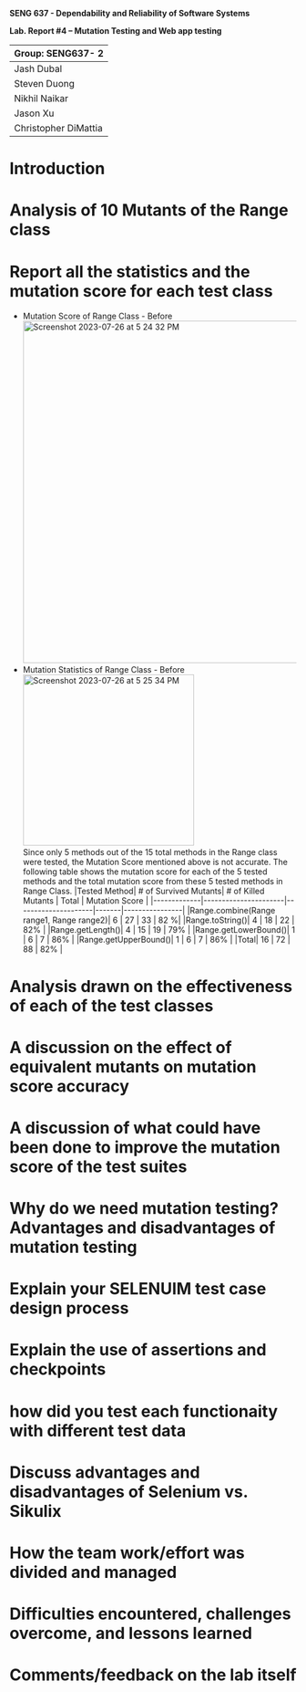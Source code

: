 **SENG 637 - Dependability and Reliability of Software Systems**

**Lab. Report \#4 – Mutation Testing and Web app testing**

| Group: SENG637- 2   |
|-----------------|
| Jash Dubal                |   
| Steven Duong              |   
| Nikhil Naikar               |   
| Jason Xu                |
| Christopher DiMattia                |

# Introduction


# Analysis of 10 Mutants of the Range class 

# Report all the statistics and the mutation score for each test class
- Mutation Score of Range Class - Before<br>
  <img width="600" alt="Screenshot 2023-07-26 at 5 24 32 PM" src="https://github.com/chd-vicis/seng637-a4/assets/61436662/88955810-62c9-4fc0-ab4a-37eea388738f"><br>
- Mutation Statistics of Range Class - Before<br>
  <img width="300" alt="Screenshot 2023-07-26 at 5 25 34 PM" src="https://github.com/chd-vicis/seng637-a4/assets/61436662/c591613f-c6f5-47a4-bf51-5d1d9dcf99cb"><br>
  Since only 5 methods out of the 15 total methods in the Range class were tested, the Mutation Score mentioned above is not accurate. The following table shows the mutation score for each of the 5 tested methods and the total mutation score from these 5 tested methods in Range Class.
  |Tested Method| # of Survived Mutants| # of Killed Mutants | Total | Mutation Score |
  |-------------|----------------------|---------------------|-------|----------------|
  |Range.combine(Range range1, Range range2)| 6 | 27 | 33 | 82 %|
  |Range.toString()| 4 | 18 | 22 | 82% |
  |Range.getLength()| 4 | 15 | 19 | 79% |
  |Range.getLowerBound()| 1 | 6 | 7 | 86% |
  |Range.getUpperBound()| 1 | 6 | 7 | 86% |
  |Total| 16 | 72 | 88 | 82% |
  



# Analysis drawn on the effectiveness of each of the test classes

# A discussion on the effect of equivalent mutants on mutation score accuracy

# A discussion of what could have been done to improve the mutation score of the test suites

# Why do we need mutation testing? Advantages and disadvantages of mutation testing

# Explain your SELENUIM test case design process

# Explain the use of assertions and checkpoints

# how did you test each functionaity with different test data

# Discuss advantages and disadvantages of Selenium vs. Sikulix

# How the team work/effort was divided and managed


# Difficulties encountered, challenges overcome, and lessons learned

# Comments/feedback on the lab itself
